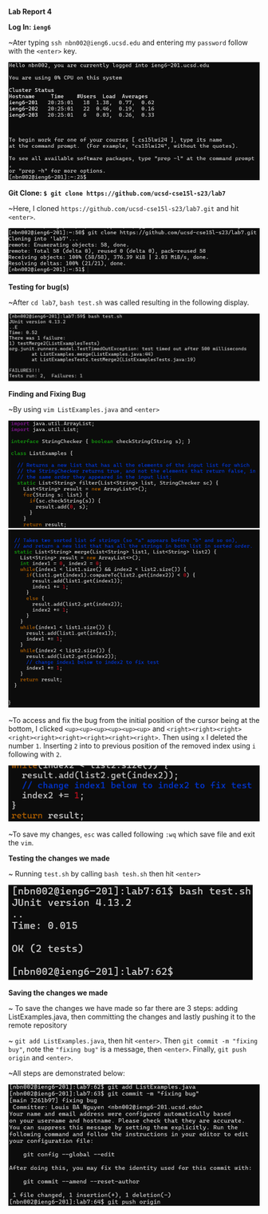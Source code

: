 **Lab Report 4**

**Log In: ```ieng6```**

~Ater typing ```ssh nbn002@ieng6.ucsd.edu``` and entering my ```password``` follow with the ```<enter>``` key.

![Image](lab4one.png)

**Git Clone: ```$ git clone https://github.com/ucsd-cse15l-s23/lab7```**

~Here, I cloned ```https://github.com/ucsd-cse15l-s23/lab7.git``` and hit ```<enter>```.

![Image](lab4two.png)

**Testing for bug(s)**

~After ```cd lab7```, ```bash test.sh``` was called resulting in the following display. 

![Image](lab4three.png)

**Finding and Fixing Bug**

~By using ```vim ListExamples.java``` and ```<enter>```

![Image](lab4four.png)
![Image](lab4five.png)

~To access and fix the bug from the initial position of the cursor being at the bottom, I clicked ```<up><up><up><up><up><up>``` and ```<right><right><right><right><right><right><right><right><right>```. Then using ```x``` I deleted the number ```1```. Inserting ```2``` into to previous position of the removed index using ```i``` following with ```2```.

![Image](lab4six.png)

~To save my changes, ```esc``` was called following ```:wq``` which save file and exit the ```vim```.

**Testing the changes we made**

~ Running ```test.sh``` by calling ```bash tesh.sh``` then hit ```<enter>```

![Image](lab4seven.png)

**Saving the changes we made**

~ To save the changes we have made so far there are 3 steps: adding ListExamples.java, then committing the changes and lastly pushing it to the remote repository

~ ```git add ListExamples.java```, then hit ```<enter>```. Then ```git commit -m "fixing buy"```, note the ```"fixing bug"``` is a message, then ```<enter>```. Finally, ```git push origin``` and ```<enter>```.

~All steps are demonstrated below:

![Image](lab48.png)













